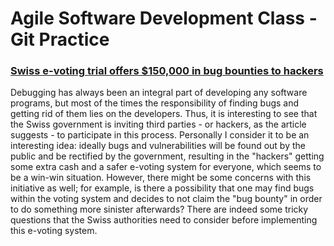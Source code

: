 # Agile Software Development Class - Git Practice 

### [Swiss e-voting trial offers $150,000 in bug bounties to hackers](https://www.theverge.com/2019/2/12/18221570/swiss-e-electronic-voting-public-intrusion-test-hacking-white-hack-bug-bounties)

Debugging has always been an integral part of developing any software programs, but most of the times the responsibility of finding bugs and getting rid of them lies on the developers. Thus, it is interesting to see that the Swiss government is inviting third parties - or hackers, as the article suggests - to participate in this process. Personally I consider it to be an interesting idea: ideally bugs and vulnerabilities will be found out by the public and be rectified by the government, resulting in the "hackers" getting some extra cash and a safer e-voting system for everyone, which seems to be a win-win situation. However, there might be some concerns with this initiative as well; for example, is there a possibility that one may find bugs within the voting system and decides to not claim the "bug bounty" in order to do something more sinister afterwards? There are indeed some tricky questions that the Swiss authorities need to consider before implementing this e-voting system.
